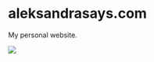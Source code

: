 # aleksandrasays.com

My personal website.

![](https://preview.ibb.co/nEOQkq/d5e95722-1bb2-429c-ad27-23a7516e1245-eu-central-1-full.png)
